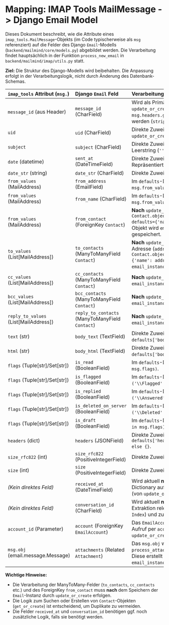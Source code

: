 # Mapping: IMAP Tools MailMessage -> Django Email Model

Dieses Dokument beschreibt, wie die Attribute eines `imap_tools.MailMessage`-Objekts (im Code typischerweise als `msg` referenziert) auf die Felder des Django `Email`-Modells (`backend/mailmind/core/models.py`) abgebildet werden. Die Verarbeitung findet hauptsächlich in der Funktion `process_new_email` in `backend/mailmind/imap/utils.py` statt.

**Ziel:** Die Struktur des Django-Modells wird beibehalten. Die Anpassung erfolgt in der Verarbeitungslogik, nicht durch Änderung des Datenbank-Schemas.

| `imap_tools` Attribut (`msg.`) | Django `Email` Feld                     | Verarbeitung / Hinweise in `process_new_email`                                                                                                                                                |
| :----------------------------- | :-------------------------------------- | :-------------------------------------------------------------------------------------------------------------------------------------------------------------------------------------------- |
| `message_id` (aus Header)    | `message_id` (CharField)                | Wird als Primärschlüssel (zusammen mit `account`) für `update_or_create` verwendet. Muss zuvor aus `msg.headers.get('message-id')` extrahiert und bereinigt werden (`strip('<>')`).            |
| `uid`                          | `uid` (CharField)                       | Direkte Zuweisung im `defaults`-Dictionary von `update_or_create`.                                                                                                                            |
| `subject`                      | `subject` (CharField)                   | Direkte Zuweisung im `defaults`-Dictionary. `None` wird als Leerstring (`''`) behandelt: `msg.subject or ''`.                                                                                  |
| `date` (datetime)              | `sent_at` (DateTimeField)               | Direkte Zuweisung zum Feld `sent_at` im `defaults`-Dictionary. Repräsentiert den `Date:`-Header.                                                                                              |
| `date_str` (string)            | `date_str` (CharField)                  | Direkte Zuweisung im `defaults`-Dictionary.                                                                                                                                                   |
| `from_values` (MailAddress)    | `from_address` (EmailField)             | Im `defaults`-Dictionary: `defaults['from_address'] = msg.from_values.email if msg.from_values else ''`.                                                                                       |
| `from_values` (MailAddress)    | `from_name` (CharField)                 | Im `defaults`-Dictionary: `defaults['from_name'] = msg.from_values.name if msg.from_values else ''`.                                                                                           |
| `from_values` (MailAddress)    | `from_contact` (ForeignKey `Contact`)   | **Nach** `update_or_create`: `Contact.objects.get_or_create(email=msg.from_values.email, defaults={'name': msg.from_values.name})`. Das `Contact`-Objekt wird `email_instance.from_contact` zugewiesen und gespeichert. |
| `to_values` (List[MailAddress])| `to_contacts` (ManyToManyField `Contact`) | **Nach** `update_or_create`: Iteriere durch `msg.to_values`. Für jede Adresse (`addr`): `Contact.objects.get_or_create(email=addr.email, defaults={'name': addr.name})`. Füge den Kontakt zu `email_instance.to_contacts` hinzu (`add()`). |
| `cc_values` (List[MailAddress])| `cc_contacts` (ManyToManyField `Contact`) | **Nach** `update_or_create`: Analog zu `to_values`, aber für `email_instance.cc_contacts`.                                                                                                   |
| `bcc_values` (List[MailAddress])| `bcc_contacts` (ManyToManyField `Contact`) | **Nach** `update_or_create`: Analog zu `to_values`, aber für `email_instance.bcc_contacts`.                                                                                                  |
| `reply_to_values` (List[MailAddress])| `reply_to_contacts` (ManyToManyField `Contact`) | **Nach** `update_or_create`: Analog zu `to_values`, aber für `email_instance.reply_to_contacts`.                                                                                            |
| `text` (str)                   | `body_text` (TextField)                 | Direkte Zuweisung im `defaults`-Dictionary: `defaults['body_text'] = msg.text or ''`.                                                                                                          |
| `html` (str)                   | `body_html` (TextField)                 | Direkte Zuweisung im `defaults`-Dictionary: `defaults['body_html'] = msg.html or ''`.                                                                                                          |
| `flags` (Tuple[str]/Set[str])  | `is_read` (BooleanField)                | Im `defaults`-Dictionary: `defaults['is_read'] = ('\\Seen' in msg.flags)`.                                                                                                                  |
| `flags` (Tuple[str]/Set[str])  | `is_flagged` (BooleanField)             | Im `defaults`-Dictionary: `defaults['is_flagged'] = ('\\Flagged' in msg.flags)`.                                                                                                             |
| `flags` (Tuple[str]/Set[str])  | `is_replied` (BooleanField)             | Im `defaults`-Dictionary: `defaults['is_replied'] = ('\\Answered' in msg.flags)`.                                                                                                            |
| `flags` (Tuple[str]/Set[str])  | `is_deleted_on_server` (BooleanField)   | Im `defaults`-Dictionary: `defaults['is_deleted_on_server'] = ('\\Deleted' in msg.flags)`.                                                                                                  |
| `flags` (Tuple[str]/Set[str])  | `is_draft` (BooleanField)               | Im `defaults`-Dictionary: `defaults['is_draft'] = ('\\Draft' in msg.flags)`.                                                                                                                |
| `headers` (dict)               | `headers` (JSONField)                   | Direkte Zuweisung im `defaults`-Dictionary: `defaults['headers'] = dict(msg.headers) if msg.headers else {}`.                                                                                  |
| `size_rfc822` (int)            | `size_rfc822` (PositiveIntegerField)    | Direkte Zuweisung im `defaults`-Dictionary.                                                                                                                                                   |
| `size` (int)                   | `size` (PositiveIntegerField)           | Direkte Zuweisung im `defaults`-Dictionary.                                                                                                                                                   |
| *(Kein direktes Feld)*         | `received_at` (DateTimeField)           | Wird aktuell **nicht** explizit gesetzt. Könnte im `defaults`-Dictionary auf `timezone.now()` gesetzt werden, falls `created` (von `update_or_create`) `True` ist.                          |
| *(Kein direktes Feld)*         | `conversation_id` (CharField)           | Wird aktuell **nicht** gesetzt. Benötigt separate Logik zur Extraktion relevanter Header (`References`, `In-Reply-To`, `Thread-Index`) und zur Gruppierung.                                    |
| `account_id` (Parameter)       | `account` (ForeignKey `EmailAccount`)   | Das `EmailAccount`-Objekt wird vor dem `update_or_create`-Aufruf per `account_id` geholt und direkt an `update_or_create(account=account, ...)` übergeben.                                   |
| `msg.obj` (email.message.Message)| `attachments` (Related `Attachment`)    | Das `msg.obj` wird nach `update_or_create` an die Funktion `process_attachments(msg.obj, email_instance)` übergeben. Diese erstellt `Attachment`-Objekte und verknüpft sie mit `email_instance`. |

**Wichtige Hinweise:**

*   Die Verarbeitung der ManyToMany-Felder (`to_contacts`, `cc_contacts` etc.) und des ForeignKey `from_contact` muss **nach** dem Speichern der `Email`-Instanz durch `update_or_create` erfolgen.
*   Die Logik zum Suchen oder Erstellen von `Contact`-Objekten (`get_or_create`) ist entscheidend, um Duplikate zu vermeiden.
*   Die Felder `received_at` und `conversation_id` benötigen ggf. noch zusätzliche Logik, falls sie benötigt werden. 